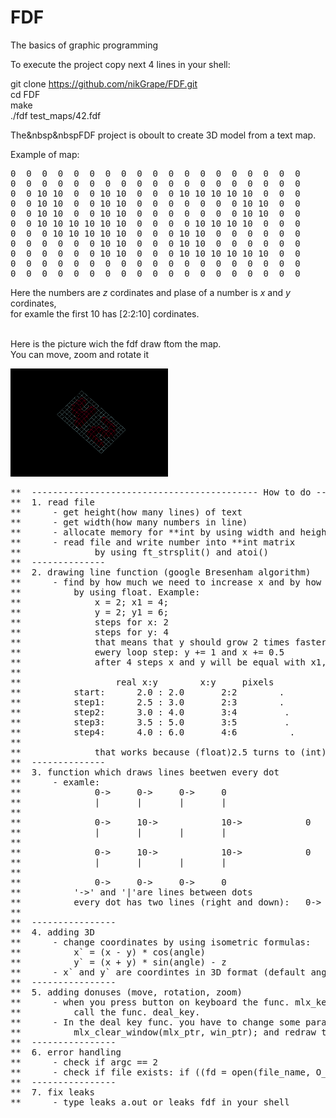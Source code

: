 # FDF
The basics of graphic programming

To execute the project copy next 4 lines in your shell:

git clone https://github.com/nikGrape/FDF.git<br>
cd FDF<br>
make<br>
./fdf test_maps/42.fdf<br>

The&nbsp&nbspFDF project is oboult to create 3D model from a text map.<br>

Example of map:
<pre>
0  0  0  0  0  0  0  0  0  0  0  0  0  0  0  0  0  0  0
0  0  0  0  0  0  0  0  0  0  0  0  0  0  0  0  0  0  0
0  0 10 10  0  0 10 10  0  0  0 10 10 10 10 10  0  0  0
0  0 10 10  0  0 10 10  0  0  0  0  0  0  0 10 10  0  0
0  0 10 10  0  0 10 10  0  0  0  0  0  0  0 10 10  0  0
0  0 10 10 10 10 10 10  0  0  0  0 10 10 10 10  0  0  0
0  0  0 10 10 10 10 10  0  0  0 10 10  0  0  0  0  0  0
0  0  0  0  0  0 10 10  0  0  0 10 10  0  0  0  0  0  0
0  0  0  0  0  0 10 10  0  0  0 10 10 10 10 10 10  0  0
0  0  0  0  0  0  0  0  0  0  0  0  0  0  0  0  0  0  0
0  0  0  0  0  0  0  0  0  0  0  0  0  0  0  0  0  0  0
</pre>
Here the numbers are *z* cordinates and plase of a number is *x* and *y* cordinates,<br>
for examle the first 10 has [2:2:10] cordinates.<br><br>
<p>Here is the picture wich the fdf draw ftom the map.<br>
You can move, zoom and rotate it</p>
<img src="https://github.com/nikGrape/FDF/blob/master/Screen%20Shot%202019-10-05%20at%202.38.08%20PM.png" height="50%" width="50%">

<pre>
**	------------------------------------------- How to do -------------------------------------------
**	1. read file
**		- get height(how many lines) of text
**		- get width(how many numbers in line)
**		- allocate memory for **int by using width and height (look your ft_strsplit() )
**		- read file and write number into **int matrix
**				by using ft_strsplit() and atoi()
**	--------------
**	2. drawing line function (google Bresenham algorithm)
**		- find by how much we need to increase x and by how much we need to increase y
**			by using float. Example:
**				x = 2; x1 = 4;
**				y = 2; y1 = 6;
**				steps for x: 2
**				steps for y: 4
**				that means that y should grow 2 times faster than x
**				ewery loop step: y += 1 and x += 0.5
**				after 4 steps x and y will be equal with x1, y1
**
**					real x:y		x:y     pixels				
**			start:		2.0 : 2.0		2:2        .
**			step1:		2.5 : 3.0		2:3        .
**			step2:		3.0 : 4.0		3:4         .
**			step3:		3.5 : 5.0		3:5         .
**			step4:		4.0 : 6.0		4:6          .
**
**				that works because (float)2.5 turns to (int)2 in func. mlx_pixel_put()
**	--------------
**	3. function which draws lines beetwen every dot
**		- examle:
**				0->		0->		0->		0
**				|		|		|		|
**				
**				0->		10->            10->            0
**				|		|		|		|
**				
**				0->		10->            10->            0
**				|		|		|		|
**				
**				0->		0->		0->		0
**			'->' and '|'are lines between dots 
**			every dot has two lines (right and down):	0->
**                                                                      |
**	----------------
**	4. adding 3D
**		- change coordinates by using isometric formulas:
**			x` = (x - y) * cos(angle)
**			y` = (x + y) * sin(angle) - z
**		- x` and y` are coordintes in 3D format (default angle 0.8)
**	----------------
**	5. adding donuses (move, rotation, zoom)
**		- when you press button on keyboard the func. mlx_key_hook(win_ptr, deal_key, NULL);
**			call the func. deal_key.
**		- In the deal key func. you have to change some parametrs, clear the window with
**			mlx_clear_window(mlx_ptr, win_ptr); and redraw the picture
**	----------------
**	6. error handling
**		- check if argc == 2
**		- check if file exists: if ((fd = open(file_name, O_RDONLY) > 0))
**	----------------
**	7. fix leaks
**		- type leaks a.out or leaks fdf in your shell
</pre>
